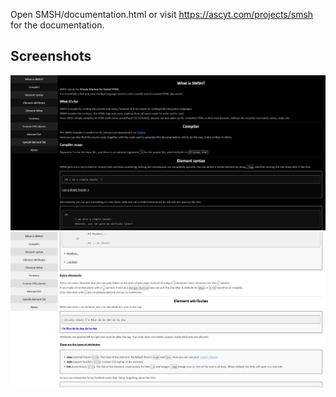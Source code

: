Open SMSH/documentation.html or visit <a href="https://ascyt.com/projects/smsh" target="_blank">https://ascyt.com/projects/smsh</a> for the documentation.

## Screenshots

![documentation in dark theme](./Screenshots/dark.png)
![documentation in light theme](./Screenshots/light.png)
